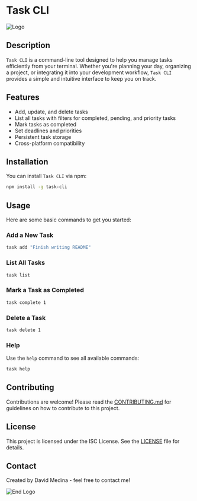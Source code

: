 # Task CLI

![Logo](https://placecats.com/400/200)

## Description

`Task CLI` is a command-line tool designed to help you manage tasks efficiently from your terminal. Whether you're planning your day, organizing a project, or integrating it into your development workflow, `Task CLI` provides a simple and intuitive interface to keep you on track.

## Features

- Add, update, and delete tasks
- List all tasks with filters for completed, pending, and priority tasks
- Mark tasks as completed
- Set deadlines and priorities
- Persistent task storage
- Cross-platform compatibility

## Installation

You can install `Task CLI` via npm:

```sh
npm install -g task-cli
```

## Usage

Here are some basic commands to get you started:

### Add a New Task

```sh
task add "Finish writing README"
```

### List All Tasks

```sh
task list
```

### Mark a Task as Completed

```sh
task complete 1
```

### Delete a Task

```sh
task delete 1
```

### Help

Use the `help` command to see all available commands:

```sh
task help
```

## Contributing

Contributions are welcome! Please read the [CONTRIBUTING.md](CONTRIBUTING.md) for guidelines on how to contribute to this project.

## License

This project is licensed under the ISC License. See the [LICENSE](LICENSE) file for details.

## Contact

Created by David Medina - feel free to contact me!

![End Logo](https://placecats.com/400/200)
